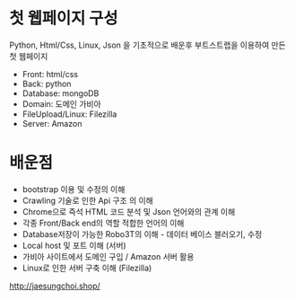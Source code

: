 # 첫 웹페이지 구성

Python, Html/Css, Linux, Json 을 기초적으로 배운후 부트스트랩을 이용하여 만든 첫 웹페이지

* Front: html/css
* Back: python
* Database: mongoDB
* Domain: 도메인 가비아
* FileUpload/Linux: Filezilla
* Server: Amazon

# 배운점

* bootstrap 이용 및 수정의 이해
* Crawling 기술로 인한 Api 구조 의 이해
* Chrome으로 즉석 HTML 코드 분석 및 Json 언어와의 관계 이해
* 각종 Front/Back end의 역할 적합한 언어의 이해
* Database저장이 가능한 Robo3T의 이해 - 데이터 베이스 블러오기, 수정
* Local host 및 포트 이해 (서버)
* 가비아 사이트에서 도메인 구입 / Amazon 서버 활용
* Linux로 인한 서버 구축 이해 (Filezilla)

http://jaesungchoi.shop/

